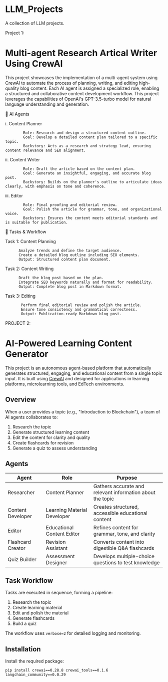 # LLM_Projects
A collection of LLM projects.

Project 1:
# Multi-agent Research Artical Writer Using CrewAI

   This project showcases the implementation of a multi-agent system using CrewAI to automate the process of planning, writing, and editing high-quality blog content. Each AI agent is assigned a specialized role, enabling a structured and collaborative content development workflow. This project leverages the capabilities of OpenAI's GPT-3.5-turbo model for natural language understanding and generation.

   👥 AI Agents

i. Content Planner

            Role: Research and design a structured content outline.
            Goal: Develop a detailed content plan tailored to a specific topic.
            Backstory: Acts as a research and strategy lead, ensuring content relevance and SEO alignment.

ii. Content Writer

            Role: Draft the article based on the content plan.
            Goal: Generate an insightful, engaging, and accurate blog post.
            Backstory: Builds on the planner's outline to articulate ideas clearly, with emphasis on tone and coherence.

iii. Editor

            Role: Final proofing and editorial review.
            Goal: Polish the article for grammar, tone, and organizational voice.
            Backstory: Ensures the content meets editorial standards and is suitable for publication.


   🧩 Tasks & Workflow


Task 1: Content Planning

          Analyze trends and define the target audience.
          Create a detailed blog outline including SEO elements.
          Output: Structured content plan document.

Task 2: Content Writing

          Draft the blog post based on the plan.
          Integrate SEO keywords naturally and format for readability.
          Output: Complete blog post in Markdown format.

Task 3: Editing

           Perform final editorial review and polish the article.
           Ensure tone consistency and grammatical correctness.
           Output: Publication-ready Markdown blog post.



PROJECT 2: 
# AI-Powered Learning Content Generator

This project is an autonomous agent-based platform that automatically generates structured, engaging, and educational content from a single topic input. It is built using [CrewAI](https://github.com/joaomdmoura/crewAI) and designed for applications in learning platforms, microlearning tools, and EdTech environments.

## Overview

When a user provides a topic (e.g., "Introduction to Blockchain"), a team of AI agents collaborates to:

1. Research the topic
2. Generate structured learning content
3. Edit the content for clarity and quality
4. Create flashcards for revision
5. Generate a quiz to assess understanding

## Agents

| Agent               | Role                      | Purpose                                                  |
|---------------------|---------------------------|----------------------------------------------------------|
| Researcher          | Content Planner           | Gathers accurate and relevant information about the topic |
| Content Developer   | Learning Material Developer | Creates structured, accessible educational content       |
| Editor              | Educational Content Editor | Refines content for grammar, tone, and clarity           |
| Flashcard Creator   | Revision Assistant         | Converts content into digestible Q&A flashcards          |
| Quiz Builder        | Assessment Designer        | Develops multiple-choice questions to test knowledge     |

## Task Workflow

Tasks are executed in sequence, forming a pipeline:

1. Research the topic
2. Create learning material
3. Edit and polish the material
4. Generate flashcards
5. Build a quiz

The workflow uses `verbose=2` for detailed logging and monitoring.

## Installation

Install the required package:

```
pip install crewai==0.28.8 crewai_tools==0.1.6 langchain_community==0.0.29


